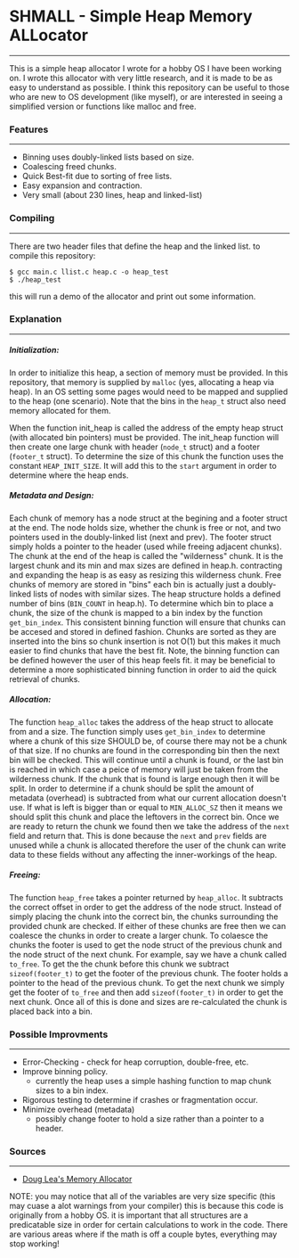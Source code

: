 # SHMALL - Simple Heap Memory ALLocator
------------
This is a simple heap allocator I wrote for a hobby OS I have been working on. I wrote this allocator with very little research, and it is made to be as easy to understand as possible. I think this repository can be useful to those who are new to OS development (like myself), or are interested in seeing a simplified version or functions like malloc and free.

### Features
------------
  - Binning uses doubly-linked lists based on size.
  - Coalescing freed chunks.
  - Quick Best-fit due to sorting of free lists.
  - Easy expansion and contraction.
  - Very small (about 230 lines, heap and linked-list)

### Compiling
------------
There are two header files that define the heap and the linked list.
to compile this repository:
``` 
$ gcc main.c llist.c heap.c -o heap_test 
$ ./heap_test
```

this will run a demo of the allocator and print out some information.


### Explanation
------------

##### Initialization:
In order to initialize this heap, a section of memory must be provided. In this repository, that memory is supplied by ```malloc``` (yes, allocating a heap via heap). In an OS setting some pages would need to be mapped and supplied to the heap (one scenario). Note that the bins in the ```heap_t``` struct also need memory allocated for them.

When the function init_heap is called the address of the empty heap struct (with allocated bin pointers) must be provided. The init_heap function will then create one large chunk with header (```node_t``` struct) and a footer (```footer_t``` struct). To determine the size of this chunk the function uses the constant ```HEAP_INIT_SIZE```. It will add this to the ```start``` argument in order to determine where the heap ends.

##### Metadata and Design:
Each chunk of memory has a node struct at the begining and a footer struct at the end. The node holds size, whether the chunk is free or not, and two pointers used in the doubly-linked list (next and prev). The footer struct simply holds a pointer to the header (used while freeing adjacent chunks). The chunk at the end of the heap is called the "wilderness" chunk. It is the largest chunk and its min and max sizes are defined in heap.h. contracting and expanding the heap is as easy as resizing this wilderness chunk. Free chunks of memory are stored in "bins" each bin is actually just a doubly-linked lists of nodes with similar sizes. The heap structure holds a defined number of bins (```BIN_COUNT``` in heap.h). To determine which bin to place a chunk, the size of the chunk is mapped to a bin index by the function ```get_bin_index```. This consistent binning function will ensure that chunks can be accesed and stored in defined fashion. Chunks are sorted as they are inserted into the bins so chunk insertion is not O(1) but this makes it much easier to find chunks that have the best fit. Note, the binning function can be defined however the user of this heap feels fit. it  may be beneficial to determine a more sophisticated binning function in order to aid the quick retrieval of chunks.

##### Allocation:
The function ```heap_alloc``` takes the address of the heap struct to allocate from and a size. The function simply uses ```get_bin_index``` to determine where a chunk of this size SHOULD be, of course there may not be a chunk of that size. If no chunks are found in the corresponding bin then the next bin will be checked. This will continue until a chunk is found, or the last bin is reached in which case a peice of memory will just be taken from the wilderness chunk. If the chunk that is found is large enough then it will be split. In order to determine if a chunk should be split the amount of metadata (overhead) is subtracted from what our current allocation doesn't use. If what is left is bigger than or equal to ```MIN_ALLOC_SZ``` then it means we should split this chunk and place the leftovers in the correct bin. Once we are ready to return the chunk we found then we take the address of the ```next``` field and return that. This is done because the ```next``` and ```prev``` fields are unused while a chunk is allocated therefore the user of the chunk can write data to these fields without any affecting the inner-workings of the heap.

##### Freeing: 
The function ```heap_free``` takes a pointer returned by ```heap_alloc```. It subtracts the correct offset in order to get the address of the node struct. Instead of simply placing the chunk into the correct bin, the chunks surrounding the provided chunk are checked. If either of these chunks are free then we can coalesce the chunks in order to create a larger chunk. To colaesce the chunks the footer is used to get the node struct of the previous chunk and the node struct of the next chunk. For example, say we have a chunk called ```to_free```. To get the the chunk before this chunk we subtract ```sizeof(footer_t)``` to get the footer of the previous chunk. The footer holds a pointer to the head of the previous chunk. To get the next chunk we simply get the footer of ```to_free``` and then add ```sizeof(footer_t)``` in order to get the next chunk. Once all of this is done and sizes are re-calculated the chunk is placed back into a bin.


### Possible Improvments
------------
  - Error-Checking - check for heap corruption, double-free, etc.
  - Improve binning policy.
    - currently the heap uses a simple hashing function to map chunk sizes to a bin index.
  - Rigorous testing to determine if crashes or fragmentation occur.
  - Minimize overhead (metadata) 
    - possibly change footer to hold a size rather than a pointer to a header.

### Sources 
------------
* [Doug Lea's Memory Allocator](http://g.oswego.edu/dl/html/malloc.html)

NOTE: you may notice that all of the variables are very size specific (this may cuase a alot warnings from your compiler)
this is because this code is originally from a hobby OS. it is important that all structures are a predicatable size in order for certain calculations to work in the code. There are various areas where if the math is off a couple bytes, everything may stop working!
